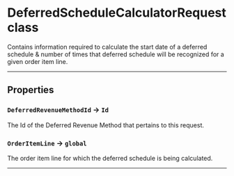 # DeferredScheduleCalculatorRequest class

Contains information required to calculate the start date of a deferred schedule & number of times that deferred schedule will be recognized for a given order item line.

---
## Properties

### `DeferredRevenueMethodId` → `Id`

The Id of the Deferred Revenue Method that pertains to this request.

### `OrderItemLine` → `global`

The order item line for which the deferred schedule is being calculated.

---
